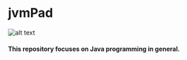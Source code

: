 # jvmPad
![alt text](http://instamize.me/assets/img/preloader.gif "Always being updated!")
#### This repository focuses on Java programming in general.
